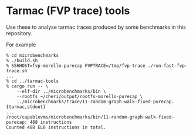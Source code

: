 # Tarmac (FVP trace) tools

Use these to analyse tarmac traces produced by some benchmarks in this
repository.

For example

```
% cd microbenchmarks
% ./build.sh
% SSHHOST=fvp-morello-purecap FVPTRACE=/tmp/fvp-trace ./run-fast-fvp-trace.sh
...
% cd ../tarmac-tools
% cargo run -- \
    --elf-dir ../microbenchmarks/bin \
    --rootfs ~/cheri/output/rootfs-morello-purecap \
    ../microbenchmarks/trace/11-random-graph-walk-fixed-purecap.{tarmac,stdout}
...
/root/capablevms/microbenchmarks/bin/11-random-graph-walk-fixed-purecap: 488 instructions
Counted 488 EL0 instructions in total.
```
